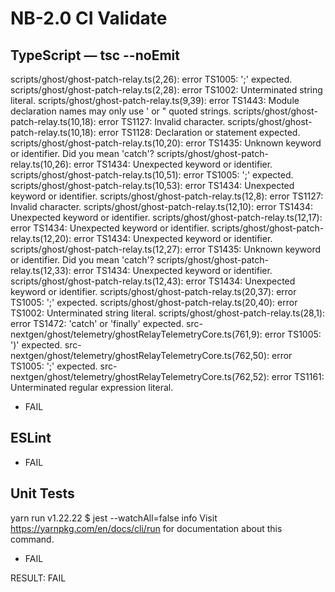 # NB-2.0 CI Validate

## TypeScript — tsc --noEmit
scripts/ghost/ghost-patch-relay.ts(2,26): error TS1005: ';' expected.
scripts/ghost/ghost-patch-relay.ts(2,28): error TS1002: Unterminated string literal.
scripts/ghost/ghost-patch-relay.ts(9,39): error TS1443: Module declaration names may only use ' or " quoted strings.
scripts/ghost/ghost-patch-relay.ts(10,18): error TS1127: Invalid character.
scripts/ghost/ghost-patch-relay.ts(10,18): error TS1128: Declaration or statement expected.
scripts/ghost/ghost-patch-relay.ts(10,20): error TS1435: Unknown keyword or identifier. Did you mean 'catch'?
scripts/ghost/ghost-patch-relay.ts(10,26): error TS1434: Unexpected keyword or identifier.
scripts/ghost/ghost-patch-relay.ts(10,51): error TS1005: ';' expected.
scripts/ghost/ghost-patch-relay.ts(10,53): error TS1434: Unexpected keyword or identifier.
scripts/ghost/ghost-patch-relay.ts(12,8): error TS1127: Invalid character.
scripts/ghost/ghost-patch-relay.ts(12,10): error TS1434: Unexpected keyword or identifier.
scripts/ghost/ghost-patch-relay.ts(12,17): error TS1434: Unexpected keyword or identifier.
scripts/ghost/ghost-patch-relay.ts(12,20): error TS1434: Unexpected keyword or identifier.
scripts/ghost/ghost-patch-relay.ts(12,27): error TS1435: Unknown keyword or identifier. Did you mean 'catch'?
scripts/ghost/ghost-patch-relay.ts(12,33): error TS1434: Unexpected keyword or identifier.
scripts/ghost/ghost-patch-relay.ts(12,43): error TS1434: Unexpected keyword or identifier.
scripts/ghost/ghost-patch-relay.ts(20,37): error TS1005: ';' expected.
scripts/ghost/ghost-patch-relay.ts(20,40): error TS1002: Unterminated string literal.
scripts/ghost/ghost-patch-relay.ts(28,1): error TS1472: 'catch' or 'finally' expected.
src-nextgen/ghost/telemetry/ghostRelayTelemetryCore.ts(761,9): error TS1005: ')' expected.
src-nextgen/ghost/telemetry/ghostRelayTelemetryCore.ts(762,50): error TS1005: ';' expected.
src-nextgen/ghost/telemetry/ghostRelayTelemetryCore.ts(762,52): error TS1161: Unterminated regular expression literal.
- FAIL

## ESLint
- FAIL

## Unit Tests
yarn run v1.22.22
$ jest --watchAll=false
info Visit https://yarnpkg.com/en/docs/cli/run for documentation about this command.
- FAIL

RESULT: FAIL
